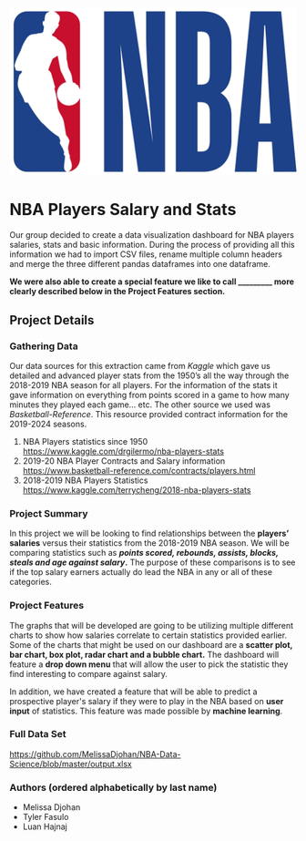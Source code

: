 ![NBA_Logo](NBA_Logo.jpg)

# NBA Players Salary and Stats

Our group decided to create a data visualization dashboard for NBA players salaries, stats and basic information. During the process of providing all this information we had to import CSV files, rename multiple column headers and merge the three different pandas dataframes into one dataframe. 

**We were also able to create a special feature we like to call _________ more clearly described below in the Project Features section.**

## Project Details

### Gathering Data
Our data sources for this extraction came from *Kaggle* which gave us detailed and advanced player stats from the 1950’s  all the way through the 2018-2019 NBA season for all players. For the information of the stats it gave information on everything from points scored in a game to how many minutes they played each game… etc. The other source we used was *Basketball-Reference*. This resource provided contract information for the 2019-2024 seasons.  

1. NBA Players statistics since 1950  
https://www.kaggle.com/drgilermo/nba-players-stats
2. 2019-20 NBA Player Contracts and Salary information   
https://www.basketball-reference.com/contracts/players.html
3. 2018-2019 NBA Players Statistics   
https://www.kaggle.com/terrycheng/2018-nba-players-stats

### Project Summary
In this project we will be looking to find relationships between the **players’ salaries** versus their statistics from the 2018-2019  NBA season. We will be comparing statistics such as ***points scored, rebounds, assists, blocks, steals and age **against salary***.** The purpose of these comparisons is to see if the top salary earners actually do lead the NBA in any or all of these categories. 

### Project Features
The graphs that will be developed are going to be utilizing multiple different charts to show how salaries correlate to certain statistics provided earlier. Some of the charts that might be used on our dashboard are a **scatter plot, bar chart, box plot, radar chart and a bubble chart.** The dashboard will feature a **drop down menu** that will allow the user to pick the statistic they find interesting to compare against salary. 

In addition, we have created a feature that will be able to predict a prospective player's salary if they were to play in the NBA based on **user input** of statistics. This feature was made possible by **machine learning**.

### Full Data Set
https://github.com/MelissaDjohan/NBA-Data-Science/blob/master/output.xlsx

### Authors (ordered alphabetically by last name)
- Melissa Djohan
- Tyler Fasulo
- Luan Hajnaj
